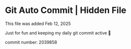 # Git Auto Commit | Hidden File

This file was added Feb 12, 2025

Just for fun and keeping my daily git commit active 🤪

commit number: 2039858
